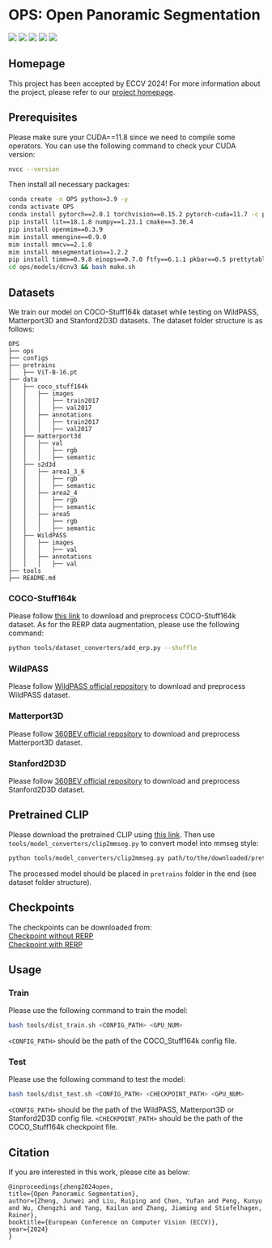 # OPS: Open Panoramic Segmentation

<p>
<a href="https://arxiv.org/pdf/2407.02685">
    <img src="https://img.shields.io/badge/PDF-arXiv-brightgreen" /></a>
<a href="https://junweizheng93.github.io/publications/OPS/OPS.html">
    <img src="https://img.shields.io/badge/Project-Homepage-red" /></a>
<a href="https://pytorch.org/">
    <img src="https://img.shields.io/badge/Framework-PyTorch-orange" /></a>
<a href="https://github.com/open-mmlab/mmsegmentation">
    <img src="https://img.shields.io/badge/Framework-mmsegmentation%201.x-yellowgreen" /></a>
<a href="https://github.com/JunweiZheng93/OPS/blob/main/LICENSE">
    <img src="https://img.shields.io/badge/License-Apache_2.0-blue.svg" /></a>
</p>


## Homepage

This project has been accepted by ECCV 2024! For more information about the project, please refer to our [project homepage](https://junweizheng93.github.io/publications/OPS/OPS.html).

## Prerequisites

Please make sure your CUDA==11.8 since we need to compile some operators. You can use the following command to check your CUDA version:

```bash
nvcc --version
```

Then install all necessary packages:

```bash
conda create -n OPS python=3.9 -y
conda activate OPS
conda install pytorch==2.0.1 torchvision==0.15.2 pytorch-cuda=11.7 -c pytorch -c nvidia -y
pip install lit==18.1.8 numpy==1.23.1 cmake==3.30.4
pip install openmim==0.3.9
mim install mmengine==0.9.0
mim install mmcv==2.1.0
mim install mmsegmentation==1.2.2
pip install timm==0.9.8 einops==0.7.0 ftfy==6.1.1 pkbar==0.5 prettytable==3.9.0 py360convert==0.1.0 regex==2023.10.3 six==1.16.0
cd ops/models/dcnv3 && bash make.sh
```

## Datasets

We train our model on COCO-Stuff164k dataset while testing on WildPASS, Matterport3D and Stanford2D3D datasets.
The dataset folder structure is as follows:

```
OPS
├── ops
├── configs
├── pretrains
│   ├── ViT-B-16.pt
├── data
│   ├── coco_stuff164k
│   │   ├── images
│   │   │   ├── train2017
│   │   │   ├── val2017
│   │   ├── annotations
│   │   │   ├── train2017
│   │   │   ├── val2017
│   ├── matterport3d
│   │   ├── val
│   │   │   ├── rgb
│   │   │   ├── semantic
│   ├── s2d3d
│   │   ├── area1_3_6
│   │   │   ├── rgb
│   │   │   ├── semantic
│   │   ├── area2_4
│   │   │   ├── rgb
│   │   │   ├── semantic
│   │   ├── area5
│   │   │   ├── rgb
│   │   │   ├── semantic
│   ├── WildPASS
│   │   ├── images
│   │   │   ├── val
│   │   ├── annotations
│   │   │   ├── val
├── tools
├── README.md
```

### COCO-Stuff164k

Please follow [this link](https://github.com/open-mmlab/mmsegmentation/blob/main/docs/en/user_guides/2_dataset_prepare.md#coco-stuff-164k) to download
and preprocess COCO-Stuff164k dataset. As for the RERP data augmentation, please use the following command:

```bash
python tools/dataset_converters/add_erp.py --shuffle
```

### WildPASS

Please follow [WildPASS official repository](https://github.com/elnino9ykl/WildPASS) to download
and preprocess WildPASS dataset.

### Matterport3D

Please follow [360BEV official repository](https://github.com/jamycheung/360BEV) to download
and preprocess Matterport3D dataset.

### Stanford2D3D

Please follow [360BEV official repository](https://github.com/jamycheung/360BEV) to download
and preprocess Stanford2D3D dataset.

## Pretrained CLIP

Please download the pretrained CLIP using [this link](https://openaipublic.azureedge.net/clip/models/5806e77cd80f8b59890b7e101eabd078d9fb84e6937f9e85e4ecb61988df416f/ViT-B-16.pt).
Then use `tools/model_converters/clip2mmseg.py` to convert model into mmseg style:

```bash
python tools/model_converters/clip2mmseg.py path/to/the/downloaded/pretrained/model/ViT-B-16.pt pretrains/ViT-B-16.pt  # the first path is the path of the downloaded model, the second one is the converted model
```

The processed model should be placed in `pretrains` folder in the end (see dataset folder structure).

## Checkpoints

The checkpoints can be downloaded from: <br>
[Checkpoint without RERP](https://drive.google.com/file/d/1MxM5oFZnj4OnmdeDQdXrnZ9AoFNpc2Gg/view?usp=sharing)  <br>
[Checkpoint with RERP](https://drive.google.com/file/d/1zgEXNOOHojQ7XRl-DHVGPh4lA4RtBv84/view?usp=sharing)

## Usage

### Train

Please use the following command to train the model:

```bash
bash tools/dist_train.sh <CONFIG_PATH> <GPU_NUM>
```

`<CONFIG_PATH>` should be the path of the COCO_Stuff164k config file.

### Test

Please use the following command to test the model:

```bash
bash tools/dist_test.sh <CONFIG_PATH> <CHECKPOINT_PATH> <GPU_NUM>
```

`<CONFIG_PATH>` should be the path of the WildPASS, Matterport3D or Stanford2D3D config file. `<CHECKPOINT_PATH>` should be the path of the COCO_Stuff164k checkpoint file.

## Citation
If you are interested in this work, please cite as below:

```text
@inproceedings{zheng2024open,
title={Open Panoramic Segmentation},
author={Zheng, Junwei and Liu, Ruiping and Chen, Yufan and Peng, Kunyu and Wu, Chengzhi and Yang, Kailun and Zhang, Jiaming and Stiefelhagen, Rainer},
booktitle={European Conference on Computer Vision (ECCV)},
year={2024}
}
```
